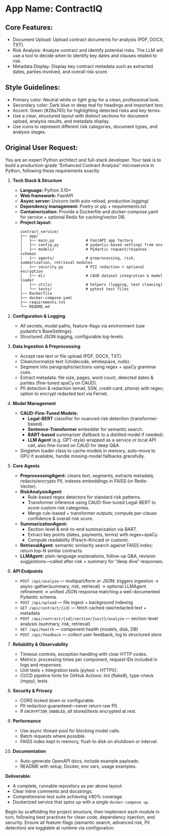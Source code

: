 # **App Name**: ContractIQ

## Core Features:

- Document Upload: Upload contract documents for analysis (PDF, DOCX, TXT).
- Risk Analysis: Analyze contract and identify potential risks. The LLM will use a tool to decide when to identify key dates and clauses related to risk.
- Metadata Display: Display key contract metadata such as extracted dates, parties involved, and overall risk score.

## Style Guidelines:

- Primary color: Neutral white or light gray for a clean, professional look.
- Secondary color: Dark blue or deep teal for headings and important text.
- Accent: Green (#28a745) for highlighting detected risks and key terms.
- Use a clear, structured layout with distinct sections for document upload, analysis results, and metadata display.
- Use icons to represent different risk categories, document types, and analysis stages.

## Original User Request:
You are an expert Python architect and full-stack developer. Your task is to build a production-grade “Enhanced Contract Analysis” microservice in Python, following these requirements exactly:

1. **Tech Stack & Structure**  
   - **Language:** Python 3.10+  
   - **Web framework:** FastAPI  
   - **Async server:** Uvicorn (with auto-reload, production logging)  
   - **Dependency management:** Poetry or pip + requirements.txt  
   - **Containerization:** Provide a Dockerfile and docker-compose.yaml for service + optional Redis for caching/vector DB.  
   - **Project layout:**  
     ```
     contract_service/
     ├── app/
     │   ├── main.py              # FastAPI app factory
     │   ├── config.py            # pydantic-based settings from env
     │   ├── models/              # Pydantic request/response schemas
     │   ├── agents/              # preprocessing, risk, summarization, retrieval modules
     │   ├── security.py          # PII redaction + optional encryption
     │   ├── ml/                  # CAUD dataset integration & model loader
     │   ├── utils/               # helpers (logging, text cleaning)
     │   └── tests/               # pytest test files
     ├── Dockerfile
     ├── docker-compose.yaml
     ├── requirements.txt
     └── README.md
     ```

2. **Configuration & Logging**  
   - All secrets, model paths, feature-flags via environment (use pydantic’s BaseSettings).  
   - Structured JSON logging, configurable log-levels.  

3. **Data Ingestion & Preprocessing**  
   - Accept raw text or file upload (PDF, DOCX, TXT).  
   - Clean/normalize text (Unidecode, whitespace, nulls).  
   - Segment into paragraphs/sections using regex + spaCy grammar cues.  
   - Extract metadata: file size, pages, word count, detected dates & parties (fine-tuned spaCy on CAUD).  
   - PII detection & redaction (email, SSN, credit-card, phone) with regex; option to encrypt redacted text via Fernet.  

4. **Model Management**  
   - **CAUD-Fine-Tuned Models:**  
     - **Legal-BERT** classifier for nuanced risk detection (transformer-based).  
     - **Sentence-Transformer** embedder for semantic search.  
     - **BART-based** summarizer (fallback to a distilled model if needed).  
     - **LLM Agent** (e.g. GPT-style) wrapped as a service or local API call, also fine-tuned on CAUD for deep Q&A.  
   - Singleton loader class to cache models in memory, auto-move to GPU if available, handle missing-model fallbacks gracefully.  

5. **Core Agents**  
   - **PreprocessingAgent:** cleans text, segments, extracts metadata, redacts/encrypts PII, indexes embeddings in FAISS (or Redis-Vector).  
   - **RiskAnalysisAgent:**  
     - Rule-based regex detectors for standard risk patterns.  
     - Transformer inference using CAUD-fine-tuned Legal-BERT to score custom risk categories.  
     - Merge rule-based + transformer outputs; compute per-clause confidence & overall risk score.  
   - **SummarizationAgent:**  
     - Section-level & end-to-end summarization via BART.  
     - Extract key points (dates, payments, terms) with regex+spaCy.  
     - Compute readability (Flesch-Kincaid or custom).  
   - **RetrievalAgent:** semantic similarity search against FAISS index; return top-N similar contracts.  
   - **LLMAgent:** plain-language explanations, follow-up Q&A, revision suggestions—called after risk + summary for “deep dive” responses.

6. **API Endpoints**  
   - `POST /api/analyze` — multipart/form or JSON: triggers ingestion → async-gather(summary, risk, retrieval) → optional LLMAgent refinement → unified JSON response matching a well-documented Pydantic schema.  
   - `POST /api/upload` — file ingest + background indexing  
   - `GET /api/contract/{id}` — fetch cached raw/redacted text + metadata  
   - `POST /api/contract/{id}/section/{sect}/analyze` — section-level analysis (summary, risk, retrieval)  
   - `GET /api/health` — component health (models, disk, DB)  
   - `POST /api/feedback` — collect user feedback, log to structured store  

7. **Reliability & Observability**  
   - Timeout controls, exception handling with clear HTTP codes.  
   - Metrics: processing times per component, request IDs included in logs and responses.  
   - Unit tests + integration tests (pytest + HTTPX).  
   - CI/CD pipeline hints for GitHub Actions: lint (flake8), type-check (mypy), tests.  

8. **Security & Privacy**  
   - CORS locked down or configurable.  
   - PII redaction guaranteed—never return raw PII.  
   - If `ENCRYPTION_ENABLED`, all stored/texts encrypted at rest.  

9. **Performance**  
   - Use async thread-pool for blocking model calls.  
   - Batch requests where possible.  
   - FAISS index kept in memory, flush to disk on shutdown or interval.  

10. **Documentation**  
    - Auto-generate OpenAPI docs, include example payloads.  
    - README with setup, Docker, env vars, usage examples.  

**Deliverable:**  
- A complete, runnable repository as per above layout.  
- Clear inline comments and docstrings.  
- Comprehensive test suite achieving ≥80% coverage.  
- Dockerized service that spins up with a single `docker-compose up`.  

Begin by scaffolding the project structure, then implement each module in turn, following best practices for clean code, dependency injection, and security. Ensure all feature-flags (semantic search, advanced risk, PII detection) are togglable at runtime via configuration.
  